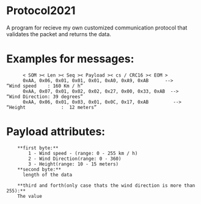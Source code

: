 # Protocol2021
  A program for recieve my own customized communication protocol that validates the packet and returns the data.
  # Examples for messages:
          < SOM >< Len >< Seq >< Payload >< cs / CRC16 >< EOM >
          0xAA, 0x06, 0x01, 0x01, 0x01, 0xA0, 0xA9, 0xAB      -->       “Wind speed    : 160 Km / h”
          0xAA, 0x07, 0x01, 0x02, 0x02, 0x27, 0x00, 0x33, 0xAB  -->   “Wind Direction: 39 degrees”
          0xAA, 0x06, 0x01, 0x03, 0x01, 0x0C, 0x17, 0xAB         -->    “Height             :  12 meters”
  # Payload attributes:
        **first byte:**
            1 - Wind speed - (range: 0 - 255 km / h)
            2 - Wind Direction(range: 0 - 360)
            3 - Height(range: 10 - 15 meters)
        **second byte:**
          length of the data
          
        **third and forth(only case thats the wind direction is more than 255):**
        The value
